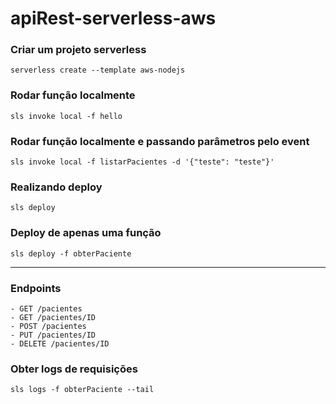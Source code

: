 # apiRest-serverless-aws
 
### Criar um projeto serverless
```
serverless create --template aws-nodejs
```

### Rodar função localmente
```
sls invoke local -f hello
```

### Rodar função localmente e passando parâmetros pelo event
```
sls invoke local -f listarPacientes -d '{"teste": "teste"}'
```

### Realizando deploy
```
sls deploy
```

### Deploy de apenas uma função
```
sls deploy -f obterPaciente
```

---

### Endpoints
```
- GET /pacientes
- GET /pacientes/ID
- POST /pacientes
- PUT /pacientes/ID
- DELETE /pacientes/ID
```

### Obter logs de requisições
```
sls logs -f obterPaciente --tail
```